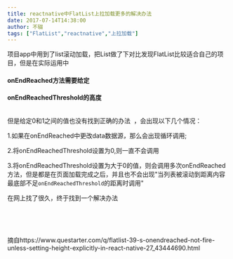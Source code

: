 ```yaml
---
title: reactnative中FlatList上拉加载更多的解决办法
date: 2017-07-14T14:38:00
author: 不辍
tags: ["FlatList","reactnative","上拉加载"]
---
```

<p>项目app中用到了list滚动加载，把List做了下对比发现FlatList比较适合自己的项目，但是在实际运用中</p>
<h4 class="propTitle">onEndReached方法需要给定</h4>
<h4 class="propTitle">onEndReachedThreshold的高度</h4>
<p><img src="http://images2015.cnblogs.com/blog/789895/201707/789895-20170714143016228-154295959.png" alt="" /></p>
<p>但是给定0和1之间的值也没有找到正确的办法 &nbsp;，会出现以下几个情况：</p>
<p>1.如果在onEndReached中更改data数据源，那么会出现循环调用;</p>
<p>2.将onEndReachedThreshold设置为0,则一直不会调用</p>
<p>3.将onEndReachedThreshold设置为大于0的值，则会调用多次onEndReached 方法，但是都是在页面加载完成之后，并且也不会出现"当列表被滚动到距离内容最底部不足<code>onEndReachedThreshold</code>的距离时调用"</p>
<p>在网上找了很久，终于找到一个解决办法</p>
<p>&nbsp;<img src="http://images2015.cnblogs.com/blog/789895/201707/789895-20170714143616759-1043984784.png" alt="" /></p>
<p>&nbsp;</p>
<p>摘自https://www.questarter.com/q/flatlist-39-s-onendreached-not-fire-unless-setting-height-explicitly-in-react-native-27_43444690.html</p>